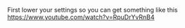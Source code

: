 [](your-network.png)

First lower your settings so you can get something like this https://www.youtube.com/watch?v=RpuDrYvRnB4
